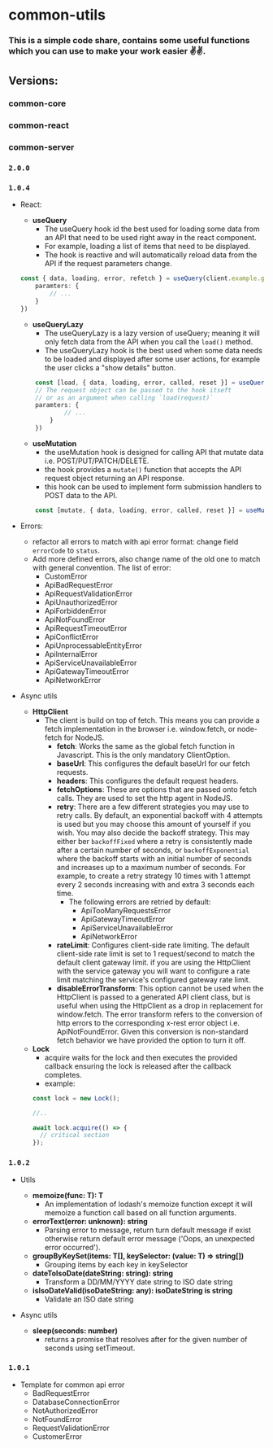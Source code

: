 # common-utils

### This is a simple code share, contains some useful functions which you can use to make your work easier ✌️✌️.

## **Versions:**

### common-core

### common-react

### common-server

### `2.0.0`

### `1.0.4`
- React:
    - **useQuery**
      - The useQuery hook id the best used for loading some data from an API that need to be used right away in the react component.
      - For example, loading a list of items that need to be displayed.
      - The hook is reactive and will automatically reload data from the API if the request parameters change.
    ```typescript
    const { data, loading, error, refetch } = useQuery(client.example.getExample, {
        paramters: {
            // ...
        }
    }) 
    ```
    - **useQueryLazy**
      - The useQueryLazy is a lazy version of useQuery; meaning it will only fetch data from the API when you call the `load()` method.
      - The useQueryLazy hook is the best used when some data needs to be loaded and displayed after some user actions, for example the user clicks a "show details" button.
    ```typescript
        const [load, { data, loading, error, called, reset }] = useQueryLazy(client.example.getExample, {
        // The request object can be passed to the hook itseft 
        // or as an argument when calling `load(request)`    
        paramters: {
                // ...
            }
        }) 
    ```
    - **useMutation**
      - the useMutation hook is designed for calling API that mutate data i.e. POST/PUT/PATCH/DELETE.
      - the hook provides a `mutate()` function that accepts the API request object returning an API response.
      - this hook can be used to implement form submission handlers to POST data to the API.
    ```typescript
        const [mutate, { data, loading, error, called, reset }] = useMutation(client.example.getExample); 
    ```

- Errors:
  - refactor all errors to match with api error format: change field `errorCode` to `status`.
  - Add more defined errors, also change name of the old one to match with general convention. The list of error:
    - CustomError
    - ApiBadRequestError
    - ApiRequestValidationError
    - ApiUnauthorizedError
    - ApiForbiddenError
    - ApiNotFoundError
    - ApiRequestTimeoutError
    - ApiConflictError
    - ApiUnprocessableEntityError
    - ApiInternalError
    - ApiServiceUnavailableError
    - ApiGatewayTimeoutError
    - ApiNetworkError

- Async utils
  - **HttpClient**
    - The client is build on top of fetch. This means you can provide a fetch implementation in the browser i.e. window.fetch, or node-fetch for NodeJS.
      - **fetch**: Works the same as the global fetch function in Javascript. This is the only mandatory ClientOption.
      - **baseUrl**: This configures the default baseUrl for our fetch requests.
      - **headers**: This configures the default request headers.
      - **fetchOptions**: These are options that are passed onto fetch calls. They are used to set the http agent in NodeJS.
      - **retry**: There are a few different strategies you may use to retry calls. By default, an exponential backoff with 4 attempts is used but you may choose this amount of yourself if you wish. You may also decide the backoff strategy. This may either ber `backoffFixed` where a retry is consistently made after a certain number of seconds, or `backoffExponential` where the backoff starts with an initial number of seconds and increases up to a maximum number of seconds. For example, to create a retry strategy 10 times with 1 attempt every 2 seconds increasing with and extra 3 seconds each time.
        - The following errors are retried by default:
          - ApiTooManyRequestsError
          - ApiGatewayTimeoutError
          - ApiServiceUnavailableError
          - ApiNetworkError
      - **rateLimit**: Configures client-side rate limiting. The default client-side rate limit is set to 1 request/second to match the default client gateway limit. if you are using the HttpClient with the service gateway you will want to configure a rate limit matching the service's configured gateway rate limit.
      - **disableErrorTransform**: This option cannot be used when the HttpClient is passed to a generated API client class, but is useful when using the HttpClient as a drop in replacement for window.fetch. The error transform refers to the conversion of http errors to the corresponding x-rest error object i.e. ApiNotFoundError. Given this conversion is non-standard fetch behavior we have provided the option to turn it off.
  - **Lock**
    - acquire waits for the lock and then executes the provided callback ensuring the lock is released after the callback completes.
    - example:
    ```typescript
    const lock = new Lock();
    
    //..
    
    await lock.acquire(() => {
      // critical section
    });
    ```


### `1.0.2`
- Utils
  - **memoize<T extends Function>(func: T): T** 
    - An implementation of lodash's memoize function except it will memoize a function call based on all function arguments.
  - **errorText(error: unknown): string** 
    - Parsing error to message, return turn default message if exist otherwise return default error message ('Oops, an unexpected error occurred').
  - **groupByKeySet<T>(items: T[], keySelector: (value: T) => string[])**
    - Grouping items by each key in keySelector
  - **dateToIsoDate(dateString: string): string**
    - Transform a DD/MM/YYYY date string to ISO date string
  - **isIsoDateValid(isoDateString: any): isoDateString is string**
    - Validate an ISO date string

- Async utils
  - **sleep(seconds: number)**
    - returns a promise that resolves after for the given number of seconds using setTimeout.

### `1.0.1`
- Template for common api error
  - BadRequestError
  - DatabaseConnectionError
  - NotAuthorizedError
  - NotFoundError
  - RequestValidationError
  - CustomerError

